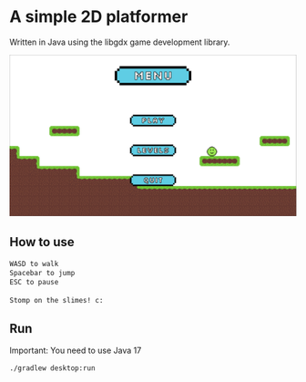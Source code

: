 # A simple 2D platformer
Written in Java using the libgdx game development library.

![start menu](platformer.png)

## How to use
```
WASD to walk  
Spacebar to jump  
ESC to pause

Stomp on the slimes! c:
```
## Run
Important: You need to use Java 17
```
./gradlew desktop:run

```
